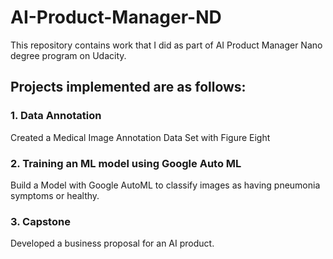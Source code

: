 # AI-Product-Manager-ND

This repository contains work that I did as part of AI Product Manager Nano degree program on Udacity. 

## Projects implemented are as follows:

### 1. Data Annotation 

Created a Medical Image Annotation Data Set with Figure Eight


### 2. Training an ML model using Google Auto ML

Build a Model with Google AutoML to classify images as having pneumonia symptoms or healthy.


### 3. Capstone

Developed a business proposal for an AI product. 